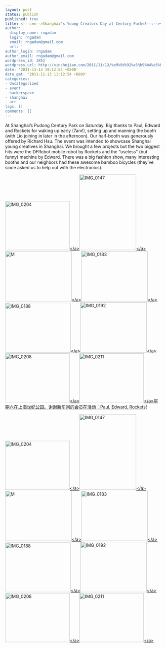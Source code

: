 ```yaml
---
layout: post
status: publish
published: true
title: <!--:en-->Shanghai's Young Creators Day at Century Park<!--:--><!--:zh-->上海青年创意日在世纪公园<!--:-->
author:
  display_name: rngadam
  login: rngadam
  email: rngadam@gmail.com
  url: ''
author_login: rngadam
author_email: rngadam@gmail.com
wordpress_id: 1852
wordpress_url: http://xinchejian.com/2011/11/13/%e9%9d%92%e5%b9%b4%e5%88%9b%e6%84%8f%e6%97%a5young-creators-day/
date: '2011-11-13 19:12:54 +0800'
date_gmt: '2011-11-13 11:12:54 +0800'
categories:
- Uncategorized
- event
- hackerspace
- shanghai
- art
tags: []
comments: []
---
```

<p><!--:en-->At Shanghai&rsquo;s Pudong Century Park on Saturday.&nbsp;Big thanks to Paul, Edward and Rockets for waking up early (7am!), setting up and manning the booth (with Lio joining in later in the afternoon). Our half-booth was generously offered by Richard Hsu. The event was intended to showcase Shanghai young creatives in Shanghai. We brought a few projects but the two biggest hits were the DFRobot mobile robot by Rockets and the &ldquo;useless&rdquo; (but funny) machine by Edward. There was a big fashion show, many interesting booths and our neighbors had these awesome bamboo bicycles (they&rsquo;ve since asked us to help out with the electronics).</p>
<p><a href="http:&#47;&#47;xinchejian.com&#47;wp-content&#47;uploads&#47;2011&#47;11&#47;IMG_0204.jpg"><img style="background-image: none; padding-left: 0px; padding-right: 0px; display: inline; padding-top: 0px; border: 0px;" title="IMG_0204" src="http:&#47;&#47;xinchejian.com&#47;wp-content&#47;uploads&#47;2011&#47;11&#47;IMG_0204_thumb.jpg" alt="IMG_0204" width="209" height="158" border="0" &#47;><&#47;a><a href="http:&#47;&#47;xinchejian.com&#47;wp-content&#47;uploads&#47;2011&#47;11&#47;IMG_0147.jpg"><img style="background-image: none; margin: 0px; padding-left: 0px; padding-right: 0px; display: inline; padding-top: 0px; border: 0px;" title="IMG_0147" src="http:&#47;&#47;xinchejian.com&#47;wp-content&#47;uploads&#47;2011&#47;11&#47;IMG_0147_thumb.jpg" alt="IMG_0147" width="184" height="244" border="0" &#47;><&#47;a><a href="http:&#47;&#47;xinchejian.com&#47;wp-content&#47;uploads&#47;2011&#47;11&#47;IMG_0153.jpg"><img style="background-image: none; padding-left: 0px; padding-right: 0px; display: inline; padding-top: 0px; border: 0px;" title="M" src="http:&#47;&#47;xinchejian.com&#47;wp-content&#47;uploads&#47;2011&#47;11&#47;IMG_0153_thumb.jpg" alt="M" width="215" height="162" border="0" &#47;><&#47;a><a href="http:&#47;&#47;xinchejian.com&#47;wp-content&#47;uploads&#47;2011&#47;11&#47;IMG_0183.jpg"><img style="background-image: none; padding-left: 0px; padding-right: 0px; display: inline; padding-top: 0px; border: 0px;" title="IMG_0183" src="http:&#47;&#47;xinchejian.com&#47;wp-content&#47;uploads&#47;2011&#47;11&#47;IMG_0183_thumb.jpg" alt="IMG_0183" width="215" height="162" border="0" &#47;><&#47;a><a href="http:&#47;&#47;xinchejian.com&#47;wp-content&#47;uploads&#47;2011&#47;11&#47;IMG_0188.jpg"><img style="background-image: none; padding-left: 0px; padding-right: 0px; display: inline; padding-top: 0px; border: 0px;" title="IMG_0188" src="http:&#47;&#47;xinchejian.com&#47;wp-content&#47;uploads&#47;2011&#47;11&#47;IMG_0188_thumb.jpg" alt="IMG_0188" width="212" height="160" border="0" &#47;><&#47;a><a href="http:&#47;&#47;xinchejian.com&#47;wp-content&#47;uploads&#47;2011&#47;11&#47;IMG_0192.jpg"><img style="background-image: none; padding-left: 0px; padding-right: 0px; display: inline; padding-top: 0px; border: 0px;" title="IMG_0192" src="http:&#47;&#47;xinchejian.com&#47;wp-content&#47;uploads&#47;2011&#47;11&#47;IMG_0192_thumb.jpg" alt="IMG_0192" width="215" height="162" border="0" &#47;><&#47;a><a href="http:&#47;&#47;xinchejian.com&#47;wp-content&#47;uploads&#47;2011&#47;11&#47;IMG_0208.jpg"><img style="background-image: none; padding-left: 0px; padding-right: 0px; display: inline; padding-top: 0px; border: 0px;" title="IMG_0208" src="http:&#47;&#47;xinchejian.com&#47;wp-content&#47;uploads&#47;2011&#47;11&#47;IMG_0208_thumb.jpg" alt="IMG_0208" width="209" height="158" border="0" &#47;><&#47;a><a href="http:&#47;&#47;xinchejian.com&#47;wp-content&#47;uploads&#47;2011&#47;11&#47;IMG_0211.jpg"><img style="background-image: none; padding-left: 0px; padding-right: 0px; display: inline; padding-top: 0px; border: 0px;" title="IMG_0211" src="http:&#47;&#47;xinchejian.com&#47;wp-content&#47;uploads&#47;2011&#47;11&#47;IMG_0211_thumb.jpg" alt="IMG_0211" width="209" height="158" border="0" &#47;><&#47;a><!--:--><!--:zh-->星期六在上海世纪公园。谢谢新车间的会员在活动：Paul, Edward, Rockets!</p>
<p><a href="http:&#47;&#47;xinchejian.com&#47;wp-content&#47;uploads&#47;2011&#47;11&#47;IMG_0204.jpg"><img style="background-image: none; padding-left: 0px; padding-right: 0px; display: inline; padding-top: 0px; border: 0px;" title="IMG_0204" src="http:&#47;&#47;xinchejian.com&#47;wp-content&#47;uploads&#47;2011&#47;11&#47;IMG_0204_thumb.jpg" alt="IMG_0204" width="209" height="158" border="0" &#47;><&#47;a><a href="http:&#47;&#47;xinchejian.com&#47;wp-content&#47;uploads&#47;2011&#47;11&#47;IMG_0147.jpg"><img style="background-image: none; margin: 0px; padding-left: 0px; padding-right: 0px; display: inline; padding-top: 0px; border: 0px;" title="IMG_0147" src="http:&#47;&#47;xinchejian.com&#47;wp-content&#47;uploads&#47;2011&#47;11&#47;IMG_0147_thumb.jpg" alt="IMG_0147" width="184" height="244" border="0" &#47;><&#47;a><a href="http:&#47;&#47;xinchejian.com&#47;wp-content&#47;uploads&#47;2011&#47;11&#47;IMG_0153.jpg"><img style="background-image: none; padding-left: 0px; padding-right: 0px; display: inline; padding-top: 0px; border: 0px;" title="M" src="http:&#47;&#47;xinchejian.com&#47;wp-content&#47;uploads&#47;2011&#47;11&#47;IMG_0153_thumb.jpg" alt="M" width="215" height="162" border="0" &#47;><&#47;a><a href="http:&#47;&#47;xinchejian.com&#47;wp-content&#47;uploads&#47;2011&#47;11&#47;IMG_0183.jpg"><img style="background-image: none; padding-left: 0px; padding-right: 0px; display: inline; padding-top: 0px; border: 0px;" title="IMG_0183" src="http:&#47;&#47;xinchejian.com&#47;wp-content&#47;uploads&#47;2011&#47;11&#47;IMG_0183_thumb.jpg" alt="IMG_0183" width="215" height="162" border="0" &#47;><&#47;a><a href="http:&#47;&#47;xinchejian.com&#47;wp-content&#47;uploads&#47;2011&#47;11&#47;IMG_0188.jpg"><img style="background-image: none; padding-left: 0px; padding-right: 0px; display: inline; padding-top: 0px; border: 0px;" title="IMG_0188" src="http:&#47;&#47;xinchejian.com&#47;wp-content&#47;uploads&#47;2011&#47;11&#47;IMG_0188_thumb.jpg" alt="IMG_0188" width="212" height="160" border="0" &#47;><&#47;a><a href="http:&#47;&#47;xinchejian.com&#47;wp-content&#47;uploads&#47;2011&#47;11&#47;IMG_0192.jpg"><img style="background-image: none; padding-left: 0px; padding-right: 0px; display: inline; padding-top: 0px; border: 0px;" title="IMG_0192" src="http:&#47;&#47;xinchejian.com&#47;wp-content&#47;uploads&#47;2011&#47;11&#47;IMG_0192_thumb.jpg" alt="IMG_0192" width="215" height="162" border="0" &#47;><&#47;a><a href="http:&#47;&#47;xinchejian.com&#47;wp-content&#47;uploads&#47;2011&#47;11&#47;IMG_0208.jpg"><img style="background-image: none; padding-left: 0px; padding-right: 0px; display: inline; padding-top: 0px; border: 0px;" title="IMG_0208" src="http:&#47;&#47;xinchejian.com&#47;wp-content&#47;uploads&#47;2011&#47;11&#47;IMG_0208_thumb.jpg" alt="IMG_0208" width="209" height="158" border="0" &#47;><&#47;a><a href="http:&#47;&#47;xinchejian.com&#47;wp-content&#47;uploads&#47;2011&#47;11&#47;IMG_0211.jpg"><img style="background-image: none; padding-left: 0px; padding-right: 0px; display: inline; padding-top: 0px; border: 0px;" title="IMG_0211" src="http:&#47;&#47;xinchejian.com&#47;wp-content&#47;uploads&#47;2011&#47;11&#47;IMG_0211_thumb.jpg" alt="IMG_0211" width="209" height="158" border="0" &#47;><&#47;a><!--:--></p>
